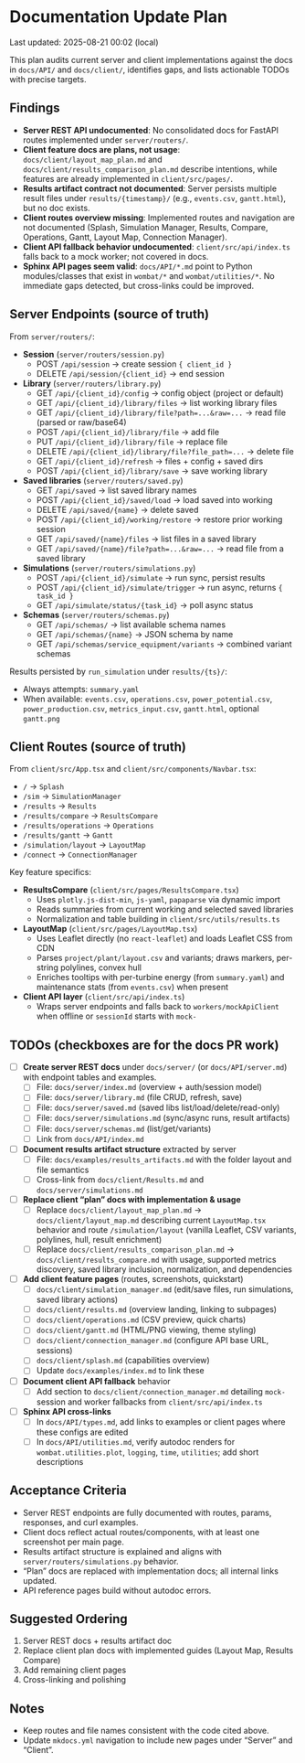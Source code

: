 # Documentation Update Plan

Last updated: 2025-08-21 00:02 (local)

This plan audits current server and client implementations against the docs in `docs/API/` and `docs/client/`, identifies gaps, and lists actionable TODOs with precise targets.

## Findings

- __Server REST API undocumented__: No consolidated docs for FastAPI routes implemented under `server/routers/`.
- __Client feature docs are plans, not usage__: `docs/client/layout_map_plan.md` and `docs/client/results_comparison_plan.md` describe intentions, while features are already implemented in `client/src/pages/`.
- __Results artifact contract not documented__: Server persists multiple result files under `results/{timestamp}/` (e.g., `events.csv`, `gantt.html`), but no doc exists.
- __Client routes overview missing__: Implemented routes and navigation are not documented (Splash, Simulation Manager, Results, Compare, Operations, Gantt, Layout Map, Connection Manager).
- __Client API fallback behavior undocumented__: `client/src/api/index.ts` falls back to a mock worker; not covered in docs.
- __Sphinx API pages seem valid__: `docs/API/*.md` point to Python modules/classes that exist in `wombat/*` and `wombat/utilities/*`. No immediate gaps detected, but cross-links could be improved.

## Server Endpoints (source of truth)

From `server/routers/`:
- __Session__ (`server/routers/session.py`)
  - POST `/api/session` → create session `{ client_id }`
  - DELETE `/api/session/{client_id}` → end session
- __Library__ (`server/routers/library.py`)
  - GET `/api/{client_id}/config` → config object (project or default)
  - GET `/api/{client_id}/library/files` → list working library files
  - GET `/api/{client_id}/library/file?path=...&raw=...` → read file (parsed or raw/base64)
  - POST `/api/{client_id}/library/file` → add file
  - PUT `/api/{client_id}/library/file` → replace file
  - DELETE `/api/{client_id}/library/file?file_path=...` → delete file
  - GET `/api/{client_id}/refresh` → files + config + saved dirs
  - POST `/api/{client_id}/library/save` → save working library
- __Saved libraries__ (`server/routers/saved.py`)
  - GET `/api/saved` → list saved library names
  - POST `/api/{client_id}/saved/load` → load saved into working
  - DELETE `/api/saved/{name}` → delete saved
  - POST `/api/{client_id}/working/restore` → restore prior working session
  - GET `/api/saved/{name}/files` → list files in a saved library
  - GET `/api/saved/{name}/file?path=...&raw=...` → read file from a saved library
- __Simulations__ (`server/routers/simulations.py`)
  - POST `/api/{client_id}/simulate` → run sync, persist results
  - POST `/api/{client_id}/simulate/trigger` → run async, returns `{ task_id }`
  - GET `/api/simulate/status/{task_id}` → poll async status
- __Schemas__ (`server/routers/schemas.py`)
  - GET `/api/schemas/` → list available schema names
  - GET `/api/schemas/{name}` → JSON schema by name
  - GET `/api/schemas/service_equipment/variants` → combined variant schemas

Results persisted by `run_simulation` under `results/{ts}/`:
- Always attempts: `summary.yaml`
- When available: `events.csv`, `operations.csv`, `power_potential.csv`, `power_production.csv`, `metrics_input.csv`, `gantt.html`, optional `gantt.png`

## Client Routes (source of truth)

From `client/src/App.tsx` and `client/src/components/Navbar.tsx`:
- `/` → `Splash`
- `/sim` → `SimulationManager`
- `/results` → `Results`
- `/results/compare` → `ResultsCompare`
- `/results/operations` → `Operations`
- `/results/gantt` → `Gantt`
- `/simulation/layout` → `LayoutMap`
- `/connect` → `ConnectionManager`

Key feature specifics:
- __ResultsCompare__ (`client/src/pages/ResultsCompare.tsx`)
  - Uses `plotly.js-dist-min`, `js-yaml`, `papaparse` via dynamic import
  - Reads summaries from current working and selected saved libraries
  - Normalization and table building in `client/src/utils/results.ts`
- __LayoutMap__ (`client/src/pages/LayoutMap.tsx`)
  - Uses Leaflet directly (no `react-leaflet`) and loads Leaflet CSS from CDN
  - Parses `project/plant/layout.csv` and variants; draws markers, per-string polylines, convex hull
  - Enriches tooltips with per-turbine energy (from `summary.yaml`) and maintenance stats (from `events.csv`) when present
- __Client API layer__ (`client/src/api/index.ts`)
  - Wraps server endpoints and falls back to `workers/mockApiClient` when offline or `sessionId` starts with `mock-`

## TODOs (checkboxes are for the docs PR work)

- [ ] __Create server REST docs__ under `docs/server/` (or `docs/API/server.md`) with endpoint tables and examples.
  - [ ] File: `docs/server/index.md` (overview + auth/session model)
  - [ ] File: `docs/server/library.md` (file CRUD, refresh, save)
  - [ ] File: `docs/server/saved.md` (saved libs list/load/delete/read-only)
  - [ ] File: `docs/server/simulations.md` (sync/async runs, result artifacts)
  - [ ] File: `docs/server/schemas.md` (list/get/variants)
  - [ ] Link from `docs/API/index.md`
- [ ] __Document results artifact structure__ extracted by server
  - [ ] File: `docs/examples/results_artifacts.md` with the folder layout and file semantics
  - [ ] Cross-link from `docs/client/Results.md` and `docs/server/simulations.md`
- [ ] __Replace client “plan” docs with implementation & usage__
  - [ ] Replace `docs/client/layout_map_plan.md` → `docs/client/layout_map.md` describing current `LayoutMap.tsx` behavior and route `/simulation/layout` (vanilla Leaflet, CSV variants, polylines, hull, result enrichment)
  - [ ] Replace `docs/client/results_comparison_plan.md` → `docs/client/results_compare.md` with usage, supported metrics discovery, saved library inclusion, normalization, and dependencies
- [ ] __Add client feature pages__ (routes, screenshots, quickstart)
  - [ ] `docs/client/simulation_manager.md` (edit/save files, run simulations, saved library actions)
  - [ ] `docs/client/results.md` (overview landing, linking to subpages)
  - [ ] `docs/client/operations.md` (CSV preview, quick charts)
  - [ ] `docs/client/gantt.md` (HTML/PNG viewing, theme styling)
  - [ ] `docs/client/connection_manager.md` (configure API base URL, sessions)
  - [ ] `docs/client/splash.md` (capabilities overview)
  - [ ] Update `docs/examples/index.md` to link these
- [ ] __Document client API fallback__ behavior
  - [ ] Add section to `docs/client/connection_manager.md` detailing `mock-` session and worker fallbacks from `client/src/api/index.ts`
- [ ] __Sphinx API cross-links__
  - [ ] In `docs/API/types.md`, add links to examples or client pages where these configs are edited
  - [ ] In `docs/API/utilities.md`, verify autodoc renders for `wombat.utilities.plot`, `logging`, `time`, `utilities`; add short descriptions

## Acceptance Criteria

- Server REST endpoints are fully documented with routes, params, responses, and curl examples.
- Client docs reflect actual routes/components, with at least one screenshot per main page.
- Results artifact structure is explained and aligns with `server/routers/simulations.py` behavior.
- “Plan” docs are replaced with implementation docs; all internal links updated.
- API reference pages build without autodoc errors.

## Suggested Ordering

1) Server REST docs + results artifact doc
2) Replace client plan docs with implemented guides (Layout Map, Results Compare)
3) Add remaining client pages
4) Cross-linking and polishing

## Notes

- Keep routes and file names consistent with the code cited above.
- Update `mkdocs.yml` navigation to include new pages under “Server” and “Client”.
